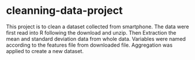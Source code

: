 # cleanning-data-project
This project is to clean a dataset collected from smartphone. The data were first read into R following the download and unzip. Then Extraction the mean and standard deviation data from whole data. Variables were named according to the features file from downloaded file. Aggregation was applied to create a new dataset.
